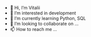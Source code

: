 - 👋 Hi, I’m Vitalii
- 👀 I’m interested in development
- 🌱 I’m currently learning Python, SQL
- 💞️ I’m looking to collaborate on ...
- 📫 How to reach me ...

<!---
Vitodi/Vitodi is a ✨ special ✨ repository because its `README.md` (this file) appears on your GitHub profile.
You can click the Preview link to take a look at your changes.
--->
